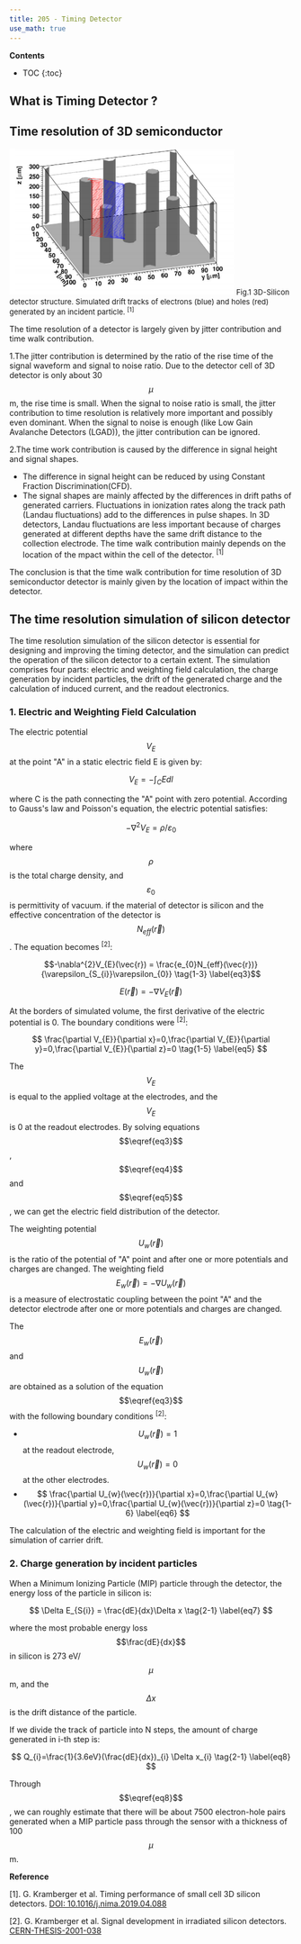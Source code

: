 ```yaml
---
title: 205 - Timing Detector  
use_math: true
---
```


**Contents**
* TOC
{:toc}

## What is Timing Detector ?
## Time resolution of 3D semiconductor

<img src="/images/3D_SiC_structure.png" width="400"/>

<font size=2 >
Fig.1  3D-Silicon detector structure. Simulated drift tracks of electrons (blue) and holes (red) generated by an incident particle. <sup>[1]</sup>
</font>

The time resolution of a detector is largely given by jitter contribution and time walk contribution.  

1.The jitter contribution is determined by the ratio of the rise time of the signal waveform and signal to noise ratio. Due to the detector cell of 3D detector is only about 30 $$\mu$$ m, the rise time is small. When the signal to noise ratio is small, the jitter contribution to time resolution is relatively more important and possibly even dominant. When the signal to noise is enough (like Low Gain Avalanche Detectors (LGAD)), the jitter contribution can be ignored.


2.The time work contribution is caused by the difference in signal height and signal shapes. 
- The difference in signal height can be reduced by using Constant Fraction Discrimination(CFD). 
- The signal shapes are mainly affected by the differences in drift paths of generated carriers. Fluctuations in ionization rates along the track path (Landau fluctuations) add to the differences in pulse shapes. In 3D detectors, Landau fluctuations are less important because of charges generated at different depths have the same drift distance to the collection electrode. The time walk contribution mainly depends on the location of the mpact within the cell of the detector. <sup>[1]</sup>


The conclusion is that the time walk contribution for time resolution of 3D semiconductor detector is mainly given by the location of impact within the detector.

## The time resolution simulation of silicon detector
The time resolution simulation of the silicon detector is essential for designing and improving the timing detector, and the simulation can predict the operation of the silicon detector to a certain extent. The simulation comprises four parts: electric and weighting field calculation, the charge generation by incident particles, the drift of the generated charge and the calculation of induced current, and the readout electronics.
### 1. Electric and Weighting Field Calculation
The electric potential $$ V_{E} $$  at the point "A" in a static electric field E is given by:

$$
V_{E}=-\int_{C}Edl \tag{1-1} \label{eq1}
$$

where C is the path connecting the "A" point with zero potential. According to Gauss's law and Poisson's equation, the electric potential satisfies:

$$ 
-\nabla^{2}V_{E} = \rho/\varepsilon_{0}   \tag{1-2} \label{eq2}
$$ 

where $$\rho$$ is the total charge density, and $$\varepsilon_{0}$$ is permittivity of vacuum. if the material of detector is silicon and the effective concentration of the detector is $$ N_{eff}(\vec{r})$$. The equation becomes <sup>[2]</sup>:

$$-\nabla^{2}V_{E}(\vec{r}) = \frac{e_{0}N_{eff}(\vec{r})}{\varepsilon_{S_{i}}\varepsilon_{0}} \tag{1-3} \label{eq3}$$

$$E(\vec{r})=-\nabla V_{E}(\vec{r})  \tag{1-4} \label{eq4} $$

At the borders of simulated volume, the first derivative of the electric potential is 0. The boundary conditions were  <sup>[2]</sup>:

$$
\frac{\partial V_{E}}{\partial x}=0,\frac{\partial V_{E}}{\partial y}=0,\frac{\partial V_{E}}{\partial z}=0   \tag{1-5} \label{eq5}
$$

The  $$V_{E}$$ is equal to the applied voltage at the electrodes, and the $$V_{E}$$ is 0 at the readout electrodes. By solving equations $$\eqref{eq3}$$, $$\eqref{eq4}$$ and $$\eqref{eq5}$$, we can get the electric field distribution of the detector.

The weighting potential $$U_{w}(\vec{r})$$ is the ratio of the potential of "A" point and after one or more potentials and charges are changed. The weighting field $$E_{w}(\vec{r})=-\nabla U_{w}(\vec{r})$$ is a measure of electrostatic coupling between the point "A" and the detector electrode after one or more potentials and charges are changed.

The $$E_{w}(\vec{r})$$ and $$U_{w}(\vec{r})$$ are obtained as a solution of the equation $$\eqref{eq3}$$ with the following boundary conditions  <sup>[2]</sup>:
- $$U_{w}(\vec{r})=1$$ at the readout electrode, $$U_{w}(\vec{r})=0$$ at the other electrodes.
- $$
\frac{\partial U_{w}(\vec{r})}{\partial x}=0,\frac{\partial U_{w}(\vec{r})}{\partial y}=0,\frac{\partial U_{w}(\vec{r})}{\partial z}=0   \tag{1-6} \label{eq6}
$$

The calculation of the electric and weighting field is important for the simulation of carrier drift.

### 2. Charge generation by incident particles
 
 When a Minimum Ionizing Particle (MIP) particle through the detector, the energy loss of the particle in silicon is:
 
 $$
 \Delta E_{S{i}}  = \frac{dE}{dx}\Delta x  \tag{2-1} \label{eq7}
 $$
 
 where the most probable energy loss $$\frac{dE}{dx}$$ in silicon is 273 eV/$$\mu$$m, and the $$\Delta x$$ is the drift distance of the particle.
 
 If we divide the track of particle into N steps, the amount of charge generated in i-th step is:
 
 $$
 Q_{i}=\frac{1}{3.6eV}(\frac{dE}{dx})_{i} \Delta x_{i}  \tag{2-1} \label{eq8}
 $$


Through $$\eqref{eq8}$$, we can roughly estimate that there will be about 7500 electron-hole pairs generated when a MIP particle pass through the sensor with a thickness of 100$$\mu$$m.

**Reference**

[1]. G. Kramberger et al. Timing performance of small cell 3D silicon detectors. [DOI: 10.1016/j.nima.2019.04.088](https://doi.org/10.1016/j.nima.2019.04.088)

[2]. G. Kramberger et al. Signal development in irradiated silicon detectors. [CERN-THESIS-2001-038](https://inspirehep.net/literature/1088069)
